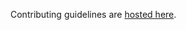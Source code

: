Contributing guidelines are [hosted here](https://natario1.github.io/Transcoder/extra/contributing).